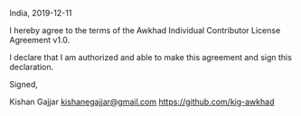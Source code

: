 India, 2019-12-11

I hereby agree to the terms of the Awkhad Individual Contributor License
Agreement v1.0.

I declare that I am authorized and able to make this agreement and sign this
declaration.

Signed,

Kishan Gajjar kishanegajjar@gmail.com https://github.com/kig-awkhad

